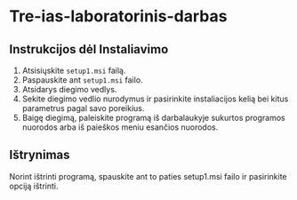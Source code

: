 # Tre-ias-laboratorinis-darbas

## Instrukcijos dėl Instaliavimo

1. Atsisiųskite `setup1.msi` failą.
2. Paspauskite ant `setup1.msi` failo.
3. Atsidarys diegimo vedlys.
4. Sekite diegimo vedlio nurodymus ir pasirinkite instaliacijos kelią bei kitus parametrus pagal savo poreikius.
5. Baigę diegimą, paleiskite programą iš darbalaukyje sukurtos programos nuorodos arba iš paieškos meniu esančios nuorodos.

## Ištrynimas  
 
Norint ištrinti programą, spauskite ant to paties setup1.msi failo ir pasirinkite opciją ištrinti.
